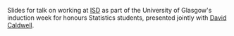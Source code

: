 Slides for talk on working at [ISD](https://www.isdscotland.org/) as part of the University of Glasgow's induction week for honours Statistics students, presented jointly with [David Caldwell](https://github.com/davidc92).
